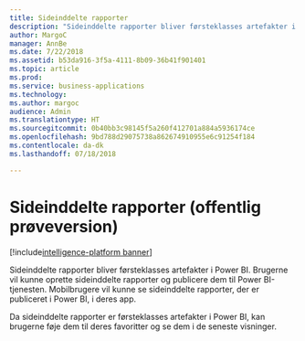 ```yaml
---
title: Sideinddelte rapporter
description: "Sideinddelte rapporter bliver førsteklasses artefakter i apps og arbejdsområder i Power BI."
author: MargoC
manager: AnnBe
ms.date: 7/22/2018
ms.assetid: b53da916-3f5a-4111-8b09-36b41f901401
ms.topic: article
ms.prod: 
ms.service: business-applications
ms.technology: 
ms.author: margoc
audience: Admin
ms.translationtype: HT
ms.sourcegitcommit: 0b40bb3c98145f5a260f412701a884a5936174ce
ms.openlocfilehash: 9bd788d29075738a862674910955e6c91254f184
ms.contentlocale: da-dk
ms.lasthandoff: 07/18/2018

---
```

# <a name="paginated-reports-public-preview"></a>Sideinddelte rapporter (offentlig prøveversion)

[!include[intelligence-platform banner](../../includes/intelligence-platform.md)]




Sideinddelte rapporter bliver førsteklasses artefakter i Power BI. Brugerne vil kunne oprette sideinddelte rapporter og publicere dem til Power BI-tjenesten. Mobilbrugere vil kunne se sideinddelte rapporter, der er publiceret i Power BI, i deres app.
 
Da sideinddelte rapporter er førsteklasses artefakter i Power BI, kan brugerne føje dem til deres favoritter og se dem i de seneste visninger.

